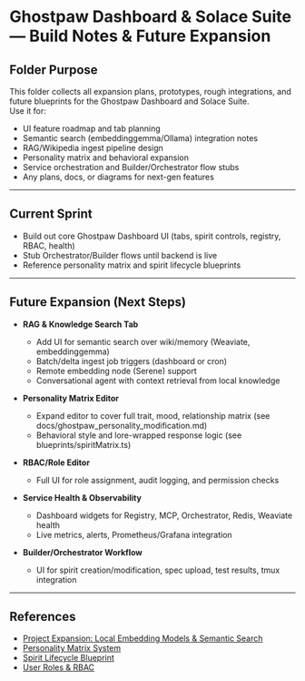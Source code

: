 # Ghostpaw Dashboard & Solace Suite — Build Notes & Future Expansion

## Folder Purpose

This folder collects all expansion plans, prototypes, rough integrations, and future blueprints for the Ghostpaw Dashboard and Solace Suite.  
Use it for:
- UI feature roadmap and tab planning
- Semantic search (embeddinggemma/Ollama) integration notes
- RAG/Wikipedia ingest pipeline design
- Personality matrix and behavioral expansion
- Service orchestration and Builder/Orchestrator flow stubs
- Any plans, docs, or diagrams for next-gen features

---

## Current Sprint

- Build out core Ghostpaw Dashboard UI (tabs, spirit controls, registry, RBAC, health)
- Stub Orchestrator/Builder flows until backend is live
- Reference personality matrix and spirit lifecycle blueprints

---

## Future Expansion (Next Steps)

- **RAG & Knowledge Search Tab**
  - Add UI for semantic search over wiki/memory (Weaviate, embeddinggemma)
  - Batch/delta ingest job triggers (dashboard or cron)
  - Remote embedding node (Serene) support
  - Conversational agent with context retrieval from local knowledge

- **Personality Matrix Editor**
  - Expand editor to cover full trait, mood, relationship matrix (see docs/ghostpaw_personality_modification.md)
  - Behavioral style and lore-wrapped response logic (see blueprints/spiritMatrix.ts)

- **RBAC/Role Editor**
  - Full UI for role assignment, audit logging, and permission checks

- **Service Health & Observability**
  - Dashboard widgets for Registry, MCP, Orchestrator, Redis, Weaviate health
  - Live metrics, alerts, Prometheus/Grafana integration

- **Builder/Orchestrator Workflow**
  - UI for spirit creation/modification, spec upload, test results, tmux integration

---

## References

- [Project Expansion: Local Embedding Models & Semantic Search](../docs_Project_Expansion_Ideas_embeddinggemma_and_local_semantic_search_Version2.md)
- [Personality Matrix System](../docs/ghostpaw_personality_modification.md)
- [Spirit Lifecycle Blueprint](../spirits/templates/ghostpaw_spirit_lifecycle.py)
- [User Roles & RBAC](../docs/ghostpaw_user_roles.md)
